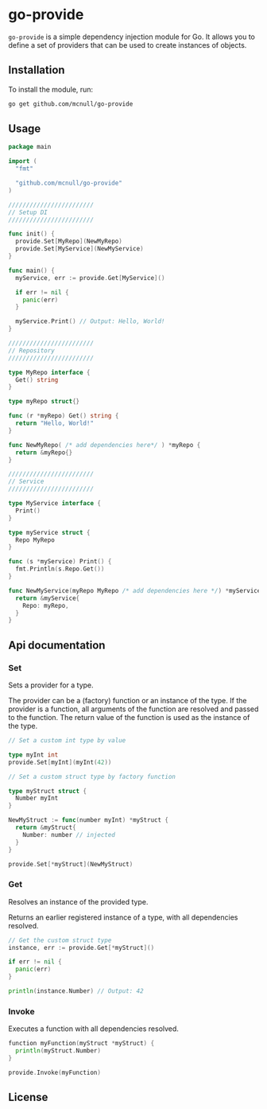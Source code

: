 # go-provide

`go-provide` is a simple dependency injection module for Go. It allows you to define a set of providers that can be used to create instances of objects. 

## Installation

To install the module, run:

```sh
go get github.com/mcnull/go-provide
```

## Usage

```go
package main

import (
  "fmt"

  "github.com/mcnull/go-provide"
)

////////////////////////
// Setup DI
////////////////////////

func init() {
  provide.Set[MyRepo](NewMyRepo)
  provide.Set[MyService](NewMyService)
}

func main() {
  myService, err := provide.Get[MyService]()

  if err != nil {
    panic(err)
  }

  myService.Print() // Output: Hello, World!
}

////////////////////////
// Repository
////////////////////////

type MyRepo interface {
  Get() string
}

type myRepo struct{}

func (r *myRepo) Get() string {
  return "Hello, World!"
}

func NewMyRepo( /* add dependencies here*/ ) *myRepo {
  return &myRepo{}
}

////////////////////////
// Service
////////////////////////

type MyService interface {
  Print()
}

type myService struct {
  Repo MyRepo
}

func (s *myService) Print() {
  fmt.Println(s.Repo.Get())
}

func NewMyService(myRepo MyRepo /* add dependencies here */) *myService {
  return &myService{
    Repo: myRepo,
  }
}
```

## Api documentation

### Set
Sets a provider for a type. 

The provider can be a (factory) function or an instance of the type. If the provider is a function, all arguments of the function are resolved and passed to the function. The return value of the function is used as the instance of the type.

```go
// Set a custom int type by value

type myInt int
provide.Set[myInt](myInt(42))

// Set a custom struct type by factory function

type myStruct struct {
  Number myInt
}

NewMyStruct := func(number myInt) *myStruct {
  return &myStruct{
    Number: number // injected
  }
}

provide.Set[*myStruct](NewMyStruct)
```

### Get
Resolves an instance of the provided type.

Returns an earlier registered instance of a type, with all dependencies resolved.

```go
// Get the custom struct type
instance, err := provide.Get[*myStruct]()

if err != nil {
  panic(err)
}

println(instance.Number) // Output: 42
```

### Invoke
Executes a function with all dependencies resolved.

```go
function myFunction(myStruct *myStruct) {
  println(myStruct.Number)
}

provide.Invoke(myFunction)
```

## License